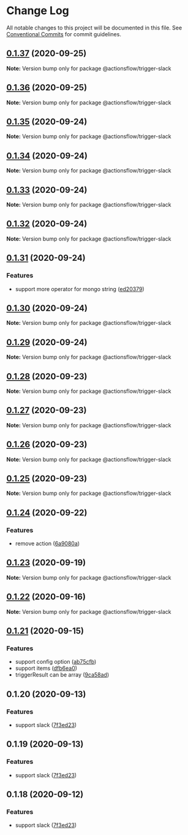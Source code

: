 # Change Log

All notable changes to this project will be documented in this file.
See [Conventional Commits](https://conventionalcommits.org) for commit guidelines.

## [0.1.37](https://github.com/actionsflow/actionsflow/compare/@actionsflow/trigger-slack@0.1.36...@actionsflow/trigger-slack@0.1.37) (2020-09-25)

**Note:** Version bump only for package @actionsflow/trigger-slack

## [0.1.36](https://github.com/actionsflow/actionsflow/compare/@actionsflow/trigger-slack@0.1.35...@actionsflow/trigger-slack@0.1.36) (2020-09-25)

**Note:** Version bump only for package @actionsflow/trigger-slack

## [0.1.35](https://github.com/actionsflow/actionsflow/compare/@actionsflow/trigger-slack@0.1.34...@actionsflow/trigger-slack@0.1.35) (2020-09-24)

**Note:** Version bump only for package @actionsflow/trigger-slack

## [0.1.34](https://github.com/actionsflow/actionsflow/compare/@actionsflow/trigger-slack@0.1.33...@actionsflow/trigger-slack@0.1.34) (2020-09-24)

**Note:** Version bump only for package @actionsflow/trigger-slack

## [0.1.33](https://github.com/actionsflow/actionsflow/compare/@actionsflow/trigger-slack@0.1.32...@actionsflow/trigger-slack@0.1.33) (2020-09-24)

**Note:** Version bump only for package @actionsflow/trigger-slack

## [0.1.32](https://github.com/actionsflow/actionsflow/compare/@actionsflow/trigger-slack@0.1.31...@actionsflow/trigger-slack@0.1.32) (2020-09-24)

**Note:** Version bump only for package @actionsflow/trigger-slack

## [0.1.31](https://github.com/actionsflow/actionsflow/compare/@actionsflow/trigger-slack@0.1.30...@actionsflow/trigger-slack@0.1.31) (2020-09-24)

### Features

- support more operator for mongo string ([ed20379](https://github.com/actionsflow/actionsflow/commit/ed2037900d35547cf37bff2bd278e8b1d714dbb9))

## [0.1.30](https://github.com/actionsflow/actionsflow/compare/@actionsflow/trigger-slack@0.1.29...@actionsflow/trigger-slack@0.1.30) (2020-09-24)

**Note:** Version bump only for package @actionsflow/trigger-slack

## [0.1.29](https://github.com/actionsflow/actionsflow/compare/@actionsflow/trigger-slack@0.1.28...@actionsflow/trigger-slack@0.1.29) (2020-09-24)

**Note:** Version bump only for package @actionsflow/trigger-slack

## [0.1.28](https://github.com/actionsflow/actionsflow/compare/@actionsflow/trigger-slack@0.1.27...@actionsflow/trigger-slack@0.1.28) (2020-09-23)

**Note:** Version bump only for package @actionsflow/trigger-slack

## [0.1.27](https://github.com/actionsflow/actionsflow/compare/@actionsflow/trigger-slack@0.1.26...@actionsflow/trigger-slack@0.1.27) (2020-09-23)

**Note:** Version bump only for package @actionsflow/trigger-slack

## [0.1.26](https://github.com/actionsflow/actionsflow/compare/@actionsflow/trigger-slack@0.1.25...@actionsflow/trigger-slack@0.1.26) (2020-09-23)

**Note:** Version bump only for package @actionsflow/trigger-slack

## [0.1.25](https://github.com/actionsflow/actionsflow/compare/@actionsflow/trigger-slack@0.1.24...@actionsflow/trigger-slack@0.1.25) (2020-09-23)

**Note:** Version bump only for package @actionsflow/trigger-slack

## [0.1.24](https://github.com/actionsflow/actionsflow/compare/@actionsflow/trigger-slack@0.1.23...@actionsflow/trigger-slack@0.1.24) (2020-09-22)

### Features

- remove action ([6a9080a](https://github.com/actionsflow/actionsflow/commit/6a9080a4e6254a95e34316caa4122022d7b8f4be))

## [0.1.23](https://github.com/actionsflow/actionsflow/compare/@actionsflow/trigger-slack@0.1.22...@actionsflow/trigger-slack@0.1.23) (2020-09-19)

**Note:** Version bump only for package @actionsflow/trigger-slack

## [0.1.22](https://github.com/actionsflow/actionsflow/compare/@actionsflow/trigger-slack@0.1.21...@actionsflow/trigger-slack@0.1.22) (2020-09-16)

**Note:** Version bump only for package @actionsflow/trigger-slack

## [0.1.21](https://github.com/actionsflow/actionsflow/compare/@actionsflow/trigger-slack@0.1.20...@actionsflow/trigger-slack@0.1.21) (2020-09-15)

### Features

- support config option ([ab75cfb](https://github.com/actionsflow/actionsflow/commit/ab75cfbcb59fffb6f007d96cc2f6665015632109))
- support items ([dfb6ea0](https://github.com/actionsflow/actionsflow/commit/dfb6ea0f570be4497c23ab0c0058714fbc71df5e))
- triggerResult can be array ([9ca58ad](https://github.com/actionsflow/actionsflow/commit/9ca58ad2f452826867fa15e74adde3a37994bfbd))

## 0.1.20 (2020-09-13)

### Features

- support slack ([7f3ed23](https://github.com/actionsflow/actionsflow/commit/7f3ed23d4c9cd4d1845bf6bd00692726ad6543f5))

## 0.1.19 (2020-09-13)

### Features

- support slack ([7f3ed23](https://github.com/actionsflow/actionsflow/commit/7f3ed23d4c9cd4d1845bf6bd00692726ad6543f5))

## 0.1.18 (2020-09-12)

### Features

- support slack ([7f3ed23](https://github.com/actionsflow/actionsflow/commit/7f3ed23d4c9cd4d1845bf6bd00692726ad6543f5))
